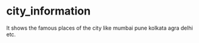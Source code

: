 # city_information
It shows the famous places of the city
like
mumbai
pune
kolkata
agra
delhi 
etc.
